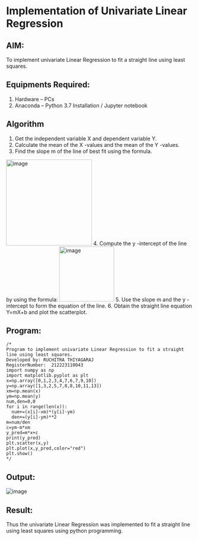 # Implementation of Univariate Linear Regression
## AIM:
To implement univariate Linear Regression to fit a straight line using least squares.

## Equipments Required:
1. Hardware – PCs
2. Anaconda – Python 3.7 Installation / Jupyter notebook

## Algorithm
1. Get the independent variable X and dependent variable Y.
2. Calculate the mean of the X -values and the mean of the Y -values.
3. Find the slope m of the line of best fit using the formula. 
<img width="231" alt="image" src="https://user-images.githubusercontent.com/93026020/192078527-b3b5ee3e-992f-46c4-865b-3b7ce4ac54ad.png">
4. Compute the y -intercept of the line by using the formula:
<img width="148" alt="image" src="https://user-images.githubusercontent.com/93026020/192078545-79d70b90-7e9d-4b85-9f8b-9d7548a4c5a4.png">
5. Use the slope m and the y -intercept to form the equation of the line.
6. Obtain the straight line equation Y=mX+b and plot the scatterplot.

## Program:
```
/*
Program to implement univariate Linear Regression to fit a straight line using least squares.
Developed by: RUCHITRA THIYAGARAJ
RegisterNumber:  212223110043
import numpy as np
import matplotlib.pyplot as plt
x=np.array([0,1,2,3,4,7,6,7,9,10])
y=np.array([1,3,2,5,7,8,8,10,11,13])
xm=np.mean(x)
ym=np.mean(y)
num,den=0,0
for i in range(len(x)):
  num+=(x[i]-xm)*(y[i]-ym)
  den+=(y[i]-ym)**2
m=num/den
c=ym-m*xm
y_pred=m*x+c
print(y_pred)
plt.scatter(x,y)
plt.plot(x,y_pred,color="red")
plt.show()
*/
```


## Output:
![image](https://github.com/RuchitraThiyagaraj/Find-the-best-fit-line-using-Least-Squares-Method/assets/154776996/e976a534-288e-438e-b2ca-5f8439b59894)



## Result:
Thus the univariate Linear Regression was implemented to fit a straight line using least squares using python programming.
